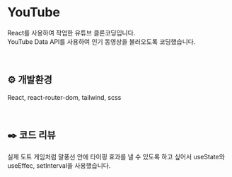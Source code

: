 # YouTube

React를 사용하여 작업한 유튜브 클론코딩입니다. <br>
YouTube Data API를 사용하여 인기 동영상을 불러오도록 코딩했습니다.

<br>

## ⚙️ 개발환경

React, react-router-dom, tailwind, scss

<br>

## ✒️ 코드 리뷰

실제 도트 게임처럼 말풍선 안에 타이핑 효과를 낼 수 있도록 하고 싶어서 useState와 useEffec, setInterval을 사용했습니다.
